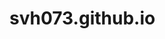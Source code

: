 # svh073.github.io
<head> 
 <style>
 {
  background url ("gaming setup.png");
  }  
  </style>
</head>
<body>
 
</body>
